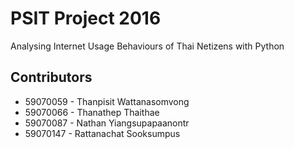 # PSIT Project 2016
Analysing Internet Usage Behaviours of Thai Netizens with Python

## Contributors
* 59070059 - Thanpisit Wattanasomvong
* 59070066 - Thanathep Thaithae
* 59070087 - Nathan Yiangsupapaanontr
* 59070147 - Rattanachat Sooksumpus
